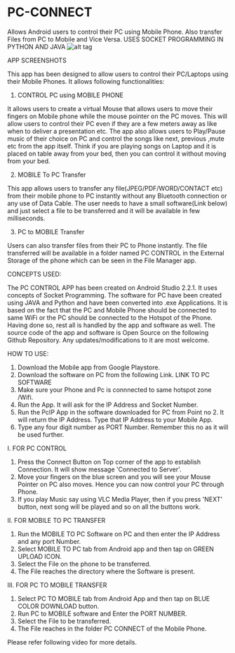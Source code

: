 # PC-CONNECT
Allows Android users to control their PC using Mobile Phone. Also transfer Files from PC to Mobile and Vice Versa. USES SOCKET PROGRAMMING IN PYTHON AND JAVA
![alt tag](https://3.bp.blogspot.com/-iuHYHxHWw2o/WGeh4htkAuI/AAAAAAAAAl8/-u4O7xTNGm4QFo2OFoWRreBGvnjJAgpqQCLcB/s1600/Untitled-61.png)

APP SCREENSHOTS


This app has been designed to allow users to control their PC/Laptops using their Mobile Phones.
It allows following functionalities:

1. CONTROL PC using MOBILE PHONE

It allows users to create a virtual Mouse that allows users to move their fingers on Mobile phone while the mouse pointer on the PC moves. This will allow users to control their PC even if they are a few meters away as like when to deliver a presentation etc. The app also allows users to Play/Pause music of their choice on PC and control the songs like next, previous ,mute etc from the app itself.
Think if you are playing songs on Laptop and it is placed on table away from your bed, then you can control it without moving from your bed.


2. MOBILE To PC Transfer

This app allows users to transfer any file(JPEG/PDF/WORD/CONTACT etc) from their mobile phone to PC instantly without any Bluetooth connection or any use of Data Cable. The user needs to have a small software(Link below) and just select a file to be transferred and it will be available in few milliseconds.

3. PC to MOBILE Transfer

Users can also transfer files from their PC to Phone instantly. The file transferred will be available in a folder named PC CONTROL in the External Storage of the phone which can be seen in the File Manager app.

CONCEPTS USED:

The PC CONTROL APP has been created on Android Studio 2.2.1. It uses concepts of Socket Programming. The software for PC have been created using JAVA and Python and have been converted into .exe Applications. It is based on the fact that the PC and Mobile Phone should be connected to same WiFi or the PC should be connected to the Hotspot of the Phone. Having done so, rest all is handled by the app and software as well. The source code of the app and software is Open Source on the following Github Repository. Any updates/modifications to it are most welcome.


HOW TO USE:

1. Download the Mobile app from Google Playstore.
2. Download the software on PC from the following Link.
LINK TO PC SOFTWARE
3. Make sure your Phone and Pc is connnected to same hotspot zone /Wifi.
3. Run the App. It will ask for the IP Address and Socket Number.
4. Run the PcIP App in the software downloaded for PC from Point no 2. It will return the IP Address. Type that IP Address to your Mobile App.
5. Type any four digit number as PORT Number. Remember this no as it will be used further.

I. FOR PC CONTROL 

1. Press the Connect Button on Top corner of the app to establish Connection. It will show message 'Connected to Server'.
2. Move your fingers on the blue screen and you will see your Mouse Pointer on PC also moves. Hence you can now control your PC through Phone.
3. If you play Music say using VLC Media Player, then if you press 'NEXT' button, next song will be played and so on all the buttons work. 

II. FOR MOBILE TO PC TRANSFER

1. Run the MOBILE TO PC Software on PC and then enter the IP Address and any port Number. 
2. Select MOBILE TO PC tab from Android app and then tap on GREEN UPLOAD ICON.
3. Select the File on the phone to be transferred.
4. The File reaches the directory where the Software is present.

III. FOR PC TO MOBILE TRANSFER

1. Select PC TO MOBILE tab from Android App and then tap on BLUE COLOR DOWNLOAD button.
2. Run PC to MOBILE software and Enter the PORT NUMBER.
3. Select the File to be transferred.
4. The File reaches in the folder PC CONNECT of the Mobile Phone.

Please refer following video for more details.



